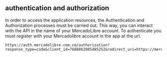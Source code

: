
## authentication and authorization

In order to access the application resources, the Authentication and Authorization processes must be carried out. This way, you can interact with the API in the name of your MercadoLibre account.
To authenticate you must register with your Mercadolibre account in the app at the url.

````https
https://auth.mercadolibre.com.co/authorization?response_type=code&client_id=7688862085485252&redirect_uri=https://mercadolibrecomparator.com
````
